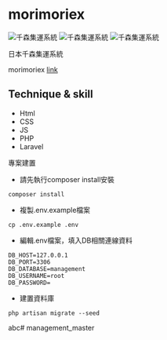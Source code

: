 # morimoriex
![千森集運系統](https://i.imgur.com/NeYYuwG.jpg)
![千森集運系統](https://i.imgur.com/iED5MIF.jpg)
![千森集運系統](https://i.imgur.com/D4p4jMj.jpg)

日本千森集運系統

morimoriex [link](https://cms.morimoriex.com/)

## Technique & skill
* Html
* CSS
* JS
* PHP
* Laravel


專案建置
- 請先執行composer install安裝
```
composer install
```
- 複製.env.example檔案
```
cp .env.example .env
```
- 編輯.env檔案，填入DB相關連線資料
```
DB_HOST=127.0.0.1
DB_PORT=3306
DB_DATABASE=management
DB_USERNAME=root
DB_PASSWORD=
```
- 建置資料庫
```
php artisan migrate --seed
```

abc# management_master

